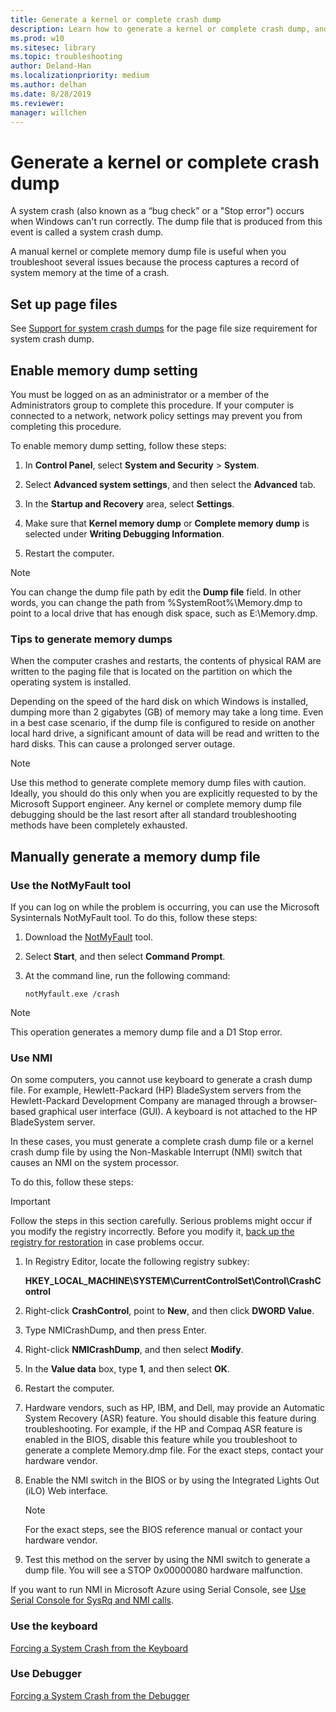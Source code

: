 ```yaml
---
title: Generate a kernel or complete crash dump
description: Learn how to generate a kernel or complete crash dump, and then use the output to troubleshoot several issues.
ms.prod: w10
ms.sitesec: library
ms.topic: troubleshooting
author: Deland-Han
ms.localizationpriority: medium
ms.author: delhan
ms.date: 8/28/2019
ms.reviewer: 
manager: willchen
---
```


# Generate a kernel or complete crash dump 

A system crash (also known as a “bug check” or a "Stop error") occurs when Windows can't run correctly. The dump file that is produced from this event is called a system crash dump.

A manual kernel or complete memory dump file is useful when you troubleshoot several issues because the process captures a record of system memory at the time of a crash.

## Set up page files

See [Support for system crash dumps](determine-appropriate-page-file-size.md#support-for-system-crash-dumps) for the page file size requirement for system crash dump.

## Enable memory dump setting

You must be logged on as an administrator or a member of the Administrators group to complete this procedure. If your computer is connected to a network, network policy settings may prevent you from completing this procedure.

To enable memory dump setting, follow these steps:

1. In **Control Panel**, select **System and Security** > **System**.

2. Select **Advanced system settings**, and then select the **Advanced** tab.

3. In the **Startup and Recovery** area, select **Settings**.

4. Make sure that **Kernel memory dump** or **Complete memory dump** is selected under **Writing Debugging Information**.

5. Restart the computer.

>[!Note]
>You can change the dump file path by edit the **Dump file** field. In other words, you can change the path from %SystemRoot%\Memory.dmp to point to a local drive that has enough disk space, such as E:\Memory.dmp. 

### Tips to generate memory dumps

When the computer crashes and restarts, the contents of physical RAM are written to the paging file that is located on the partition on which the operating system is installed.

Depending on the speed of the hard disk on which Windows is installed, dumping more than 2 gigabytes (GB) of memory may take a long time. Even in a best case scenario, if the dump file is configured to reside on another local hard drive, a significant amount of data will be read and written to the hard disks. This can cause a prolonged server outage.

>[!Note]
>Use this method to generate complete memory dump files with caution. Ideally, you should do this only when you are explicitly requested to by the Microsoft Support engineer. Any kernel or complete memory dump file debugging should be the last resort after all standard troubleshooting methods have been completely exhausted.

## Manually generate a memory dump file

### Use the NotMyFault tool

If you can log on while the problem is occurring, you can use the Microsoft Sysinternals NotMyFault tool. To do this, follow these steps:

1. Download the [NotMyFault](https://download.sysinternals.com/files/NotMyFault.zip) tool.

2. Select **Start**, and then select **Command Prompt**.
3. At the command line, run the following command:

   ```console
   notMyfault.exe /crash
   ```

>[!Note]
>This operation generates a memory dump file and a D1 Stop error.

### Use NMI

On some computers, you cannot use keyboard to generate a crash dump file. For example, Hewlett-Packard (HP) BladeSystem servers from the Hewlett-Packard Development Company are managed through a browser-based graphical user interface (GUI). A keyboard is not attached to the HP BladeSystem server.

In these cases, you must generate a complete crash dump file or a kernel crash dump file by using the Non-Maskable Interrupt (NMI) switch that causes an NMI on the system processor. 

To do this, follow these steps:

> [!IMPORTANT]  
> Follow the steps in this section carefully. Serious problems might occur if you modify the registry incorrectly. Before you modify it, [back up the registry for restoration](https://support.microsoft.com/help/322756) in case problems occur.

1. In Registry Editor, locate the following registry subkey:

   **HKEY_LOCAL_MACHINE\SYSTEM\CurrentControlSet\Control\CrashControl**

2. Right-click **CrashControl**, point to **New**, and then click **DWORD Value**.

3. Type NMICrashDump, and then press Enter.

4. Right-click **NMICrashDump**, and then select **Modify**.

5. In the **Value data** box, type **1**, and then select **OK**.

6. Restart the computer.

7. Hardware vendors, such as HP, IBM, and Dell, may provide an Automatic System Recovery (ASR) feature. You should disable this feature during troubleshooting. For example, if the HP and Compaq ASR feature is enabled in the BIOS, disable this feature while you troubleshoot to generate a complete Memory.dmp file. For the exact steps, contact your hardware vendor.

8. Enable the NMI switch in the BIOS or by using the Integrated Lights Out (iLO) Web interface. 

   >[!Note]
   >For the exact steps, see the BIOS reference manual or contact your hardware vendor.

9. Test this method on the server by using the NMI switch to generate a dump file. You will see a STOP 0x00000080 hardware malfunction.

If you want to run NMI in Microsoft Azure using Serial Console, see [Use Serial Console for SysRq and NMI calls](https://docs.microsoft.com/azure/virtual-machines/linux/serial-console-nmi-sysrq).

### Use the keyboard

[Forcing a System Crash from the Keyboard](https://docs.microsoft.com/windows-hardware/drivers/debugger/forcing-a-system-crash-from-the-keyboard)

### Use Debugger

[Forcing a System Crash from the Debugger](https://docs.microsoft.com/windows-hardware/drivers/debugger/forcing-a-system-crash-from-the-debugger)

